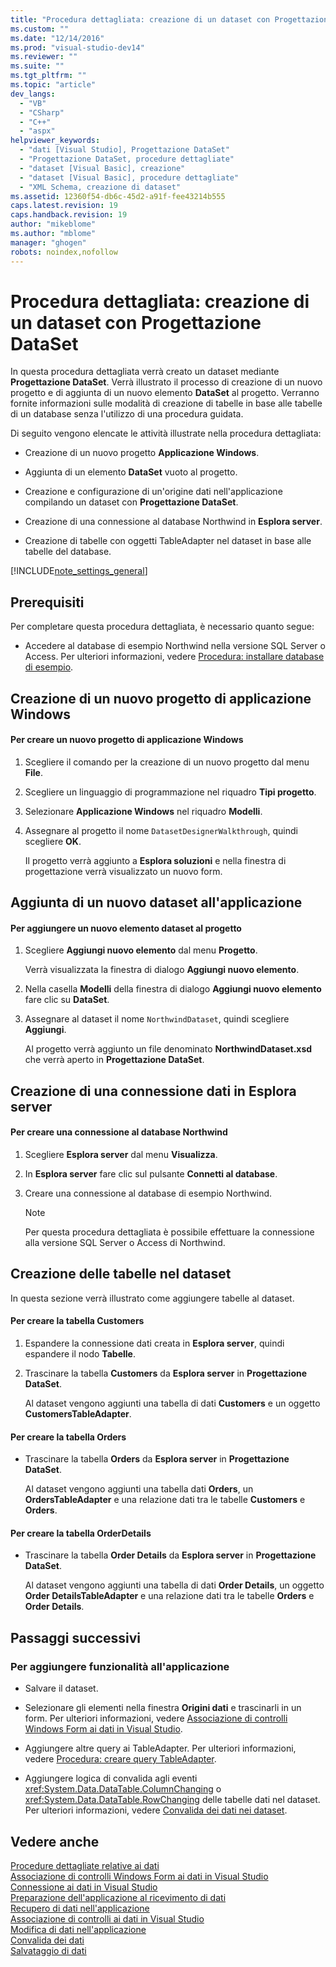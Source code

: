 ```yaml
---
title: "Procedura dettagliata: creazione di un dataset con Progettazione DataSet | Microsoft Docs"
ms.custom: ""
ms.date: "12/14/2016"
ms.prod: "visual-studio-dev14"
ms.reviewer: ""
ms.suite: ""
ms.tgt_pltfrm: ""
ms.topic: "article"
dev_langs: 
  - "VB"
  - "CSharp"
  - "C++"
  - "aspx"
helpviewer_keywords: 
  - "dati [Visual Studio], Progettazione DataSet"
  - "Progettazione DataSet, procedure dettagliate"
  - "dataset [Visual Basic], creazione"
  - "dataset [Visual Basic], procedure dettagliate"
  - "XML Schema, creazione di dataset"
ms.assetid: 12360f54-db6c-45d2-a91f-fee43214b555
caps.latest.revision: 19
caps.handback.revision: 19
author: "mikeblome"
ms.author: "mblome"
manager: "ghogen"
robots: noindex,nofollow
---
```

# Procedura dettagliata: creazione di un dataset con Progettazione DataSet
In questa procedura dettagliata verrà creato un dataset mediante **Progettazione DataSet**.  Verrà illustrato il processo di creazione di un nuovo progetto e di aggiunta di un nuovo elemento **DataSet** al progetto.  Verranno fornite informazioni sulle modalità di creazione di tabelle in base alle tabelle di un database senza l'utilizzo di una procedura guidata.  
  
 Di seguito vengono elencate le attività illustrate nella procedura dettagliata:  
  
-   Creazione di un nuovo progetto **Applicazione Windows**.  
  
-   Aggiunta di un elemento **DataSet** vuoto al progetto.  
  
-   Creazione e configurazione di un'origine dati nell'applicazione compilando un dataset con **Progettazione DataSet**.  
  
-   Creazione di una connessione al database Northwind in **Esplora server**.  
  
-   Creazione di tabelle con oggetti TableAdapter nel dataset in base alle tabelle del database.  
  
 [!INCLUDE[note_settings_general](../data-tools/includes/note_settings_general_md.md)]  
  
## Prerequisiti  
 Per completare questa procedura dettagliata, è necessario quanto segue:  
  
-   Accedere al database di esempio Northwind nella versione SQL Server o Access.  Per ulteriori informazioni, vedere [Procedura: installare database di esempio](../data-tools/how-to-install-sample-databases.md).  
  
## Creazione di un nuovo progetto di applicazione Windows  
  
#### Per creare un nuovo progetto di applicazione Windows  
  
1.  Scegliere il comando per la creazione di un nuovo progetto dal menu **File**.  
  
2.  Scegliere un linguaggio di programmazione nel riquadro **Tipi progetto**.  
  
3.  Selezionare **Applicazione Windows** nel riquadro **Modelli**.  
  
4.  Assegnare al progetto il nome `DatasetDesignerWalkthrough`, quindi scegliere **OK**.  
  
     Il progetto verrà aggiunto a **Esplora soluzioni** e nella finestra di progettazione verrà visualizzato un nuovo form.  
  
## Aggiunta di un nuovo dataset all'applicazione  
  
#### Per aggiungere un nuovo elemento dataset al progetto  
  
1.  Scegliere **Aggiungi nuovo elemento** dal menu **Progetto**.  
  
     Verrà visualizzata la finestra di dialogo **Aggiungi nuovo elemento**.  
  
2.  Nella casella **Modelli** della finestra di dialogo **Aggiungi nuovo elemento** fare clic su **DataSet**.  
  
3.  Assegnare al dataset il nome `NorthwindDataset`, quindi scegliere **Aggiungi**.  
  
     Al progetto verrà aggiunto un file denominato **NorthwindDataset.xsd** che verrà aperto in **Progettazione DataSet**.  
  
## Creazione di una connessione dati in Esplora server  
  
#### Per creare una connessione al database Northwind  
  
1.  Scegliere **Esplora server** dal menu **Visualizza**.  
  
2.  In **Esplora server** fare clic sul pulsante **Connetti al database**.  
  
3.  Creare una connessione al database di esempio Northwind.  
  
    > [!NOTE]
    >  Per questa procedura dettagliata è possibile effettuare la connessione alla versione SQL Server o Access di Northwind.  
  
## Creazione delle tabelle nel dataset  
 In questa sezione verrà illustrato come aggiungere tabelle al dataset.  
  
#### Per creare la tabella Customers  
  
1.  Espandere la connessione dati creata in **Esplora server**, quindi espandere il nodo **Tabelle**.  
  
2.  Trascinare la tabella **Customers** da **Esplora server** in **Progettazione DataSet**.  
  
     Al dataset vengono aggiunti una tabella di dati **Customers** e un oggetto **CustomersTableAdapter**.  
  
#### Per creare la tabella Orders  
  
-   Trascinare la tabella **Orders** da **Esplora server** in **Progettazione DataSet**.  
  
     Al dataset vengono aggiunti una tabella dati **Orders**, un **OrdersTableAdapter** e una relazione dati tra le tabelle **Customers** e **Orders**.  
  
#### Per creare la tabella OrderDetails  
  
-   Trascinare la tabella **Order Details** da **Esplora server** in **Progettazione DataSet**.  
  
     Al dataset vengono aggiunti una tabella di dati **Order Details**, un oggetto **Order DetailsTableAdapter** e una relazione dati tra le tabelle **Orders** e **Order Details**.  
  
## Passaggi successivi  
  
### Per aggiungere funzionalità all'applicazione  
  
-   Salvare il dataset.  
  
-   Selezionare gli elementi nella finestra **Origini dati** e trascinarli in un form.  Per ulteriori informazioni, vedere [Associazione di controlli Windows Form ai dati in Visual Studio](../data-tools/bind-windows-forms-controls-to-data-in-visual-studio.md).  
  
-   Aggiungere altre query ai TableAdapter.  Per ulteriori informazioni, vedere [Procedura: creare query TableAdapter](../data-tools/how-to-create-tableadapter-queries.md).  
  
-   Aggiungere logica di convalida agli eventi <xref:System.Data.DataTable.ColumnChanging> o <xref:System.Data.DataTable.RowChanging> delle tabelle dati nel dataset.  Per ulteriori informazioni, vedere [Convalida dei dati nei dataset](../data-tools/validate-data-in-datasets.md).  
  
## Vedere anche  
 [Procedure dettagliate relative ai dati](../Topic/Data%20Walkthroughs.md)   
 [Associazione di controlli Windows Form ai dati in Visual Studio](../data-tools/bind-windows-forms-controls-to-data-in-visual-studio.md)   
 [Connessione ai dati in Visual Studio](../data-tools/connecting-to-data-in-visual-studio.md)   
 [Preparazione dell'applicazione al ricevimento di dati](../Topic/Preparing%20Your%20Application%20to%20Receive%20Data.md)   
 [Recupero di dati nell'applicazione](../data-tools/fetching-data-into-your-application.md)   
 [Associazione di controlli ai dati in Visual Studio](../data-tools/bind-controls-to-data-in-visual-studio.md)   
 [Modifica di dati nell'applicazione](../data-tools/editing-data-in-your-application.md)   
 [Convalida dei dati](../Topic/Validating%20Data.md)   
 [Salvataggio di dati](../data-tools/saving-data.md)